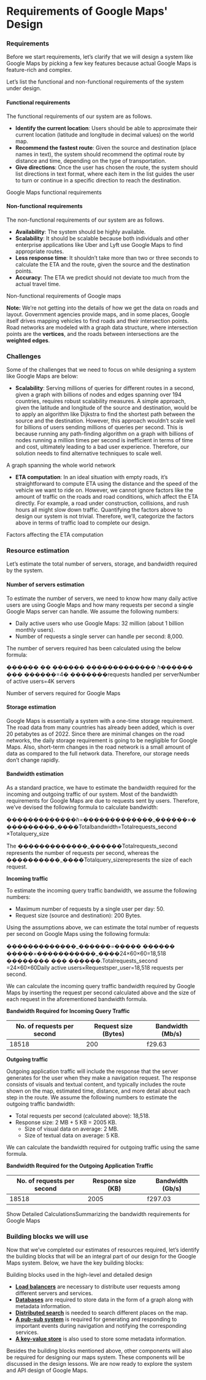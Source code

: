 # Requirements of Google Maps' Design

### Requirements <a href="#requirements-0" id="requirements-0"></a>

Before we start requirements, let’s clarify that we will design a system like Google Maps by picking a few key features because actual Google Maps is feature-rich and complex.

Let’s list the functional and non-functional requirements of the system under design.

#### Functional requirements <a href="#functional-requirements-1" id="functional-requirements-1"></a>

The functional requirements of our system are as follows.

* **Identify the current location**: Users should be able to approximate their current location (latitude and longitude in decimal values) on the world map.
* **Recommend the fastest route**: Given the source and destination (place names in text), the system should recommend the optimal route by distance and time, depending on the type of transportation.
* **Give directions**: Once the user has chosen the route, the system should list directions in text format, where each item in the list guides the user to turn or continue in a specific direction to reach the destination.

Google Maps functional requirements

#### Non-functional requirements <a href="#non-functional-requirements-0" id="non-functional-requirements-0"></a>

The non-functional requirements of our system are as follows.

* **Availability**: The system should be highly available.
* **Scalability**: It should be scalable because both individuals and other enterprise applications like Uber and Lyft use Google Maps to find appropriate routes.
* **Less response time**: It shouldn’t take more than two or three seconds to calculate the ETA and the route, given the source and the destination points.
* **Accuracy**: The ETA we predict should not deviate too much from the actual travel time.

Non-functional requirements of Google maps

**Note:** We’re not getting into the details of how we get the data on roads and layout. Government agencies provide maps, and in some places, Google itself drives mapping vehicles to find roads and their intersection points. Road networks are modeled with a graph data structure, where intersection points are the **vertices**, and the roads between intersections are the **weighted edges**.

### Challenges <a href="#challenges-0" id="challenges-0"></a>

Some of the challenges that we need to focus on while designing a system like Google Maps are below:

* **Scalability**: Serving millions of queries for different routes in a second, given a graph with billions of nodes and edges spanning over 194 countries, requires robust scalability measures. A simple approach, given the latitude and longitude of the source and destination, would be to apply an algorithm like Dijkstra to find the shortest path between the source and the destination. However, this approach wouldn’t scale well for billions of users sending millions of queries per second. This is because running any path-finding algorithm on a graph with billions of nodes running a million times per second is inefficient in terms of time and cost, ultimately leading to a bad user experience. Therefore, our solution needs to find alternative techniques to scale well.

A graph spanning the whole world network

* **ETA computation**: In an ideal situation with empty roads, it’s straightforward to compute ETA using the distance and the speed of the vehicle we want to ride on. However, we cannot ignore factors like the amount of traffic on the roads and road conditions, which affect the ETA directly. For example, a road under construction, collisions, and rush hours all might slow down traffic. Quantifying the factors above to design our system is not trivial. Therefore, we’ll, categorize the factors above in terms of traffic load to complete our design.

Factors affecting the ETA computation

### Resource estimation <a href="#resource-estimation-0" id="resource-estimation-0"></a>

Let’s estimate the total number of servers, storage, and bandwidth required by the system.

#### Number of servers estimation <a href="#number-of-servers-estimation-1" id="number-of-servers-estimation-1"></a>

To estimate the number of servers, we need to know how many daily active users are using Google Maps and how many requests per second a single Google Maps server can handle. We assume the following numbers:

* Daily active users who use Google Maps: 32 million (about 1 billion monthly users).
* Number of requests a single server can handle per second: 8,000.

The number of servers required has been calculated using the below formula:

������ �� ������ ������������� ℎ������ ��� ������=4� �������requests handled per serverNumber of active users​=4K servers

Number of servers required for Google Maps

#### Storage estimation <a href="#storage-estimation-0" id="storage-estimation-0"></a>

Google Maps is essentially a system with a one-time storage requirement. The road data from many countries has already been added, which is over 20 petabytes as of 2022. Since there are minimal changes on the road networks, the daily storage requirement is going to be negligible for Google Maps. Also, short-term changes in the road network is a small amount of data as compared to the full network data. Therefore, our storage needs don’t change rapidly.

#### Bandwidth estimation <a href="#bandwidth-estimation-0" id="bandwidth-estimation-0"></a>

As a standard practice, we have to estimate the bandwidth required for the incoming and outgoing traffic of our system. Most of the bandwidth requirements for Google Maps are due to requests sent by users. Therefore, we’ve devised the following formula to calculate bandwidth:

�������������ℎ=�������������\_������×����������\_����Totalbandwidth​=Totalrequests\_second​×Totalquery\_size​

The �������������\_������Totalrequests\_second​ represents the number of requests per second, whereas the ����������\_����Totalquery\_size​ represents the size of each request.

**Incoming traffic**

To estimate the incoming query traffic bandwidth, we assume the following numbers:

* Maximum number of requests by a single user per day: 50.
* Request size (source and destination): 200 Bytes.

Using the assumptions above, we can estimate the total number of requests per second on Google Maps using the following formula:

�������������\_������=����� ������ �����×�����������\_����24×60×60=18,518 �������� ��� ������.Totalrequests\_second​=24×60×60Daily active users×Requestsper\_user​​=18,518 requests per second.

We can calculate the incoming query traffic bandwidth required by Google Maps by inserting the request per second calculated above and the size of each request in the aforementioned bandwidth formula.

**Bandwidth Required for Incoming Query Traffic**

| No. of requests per second | Request size (Bytes) | Bandwidth (Mb/s) |
| -------------------------- | -------------------- | ---------------- |
| 18518                      | 200                  | f29.63           |

**Outgoing traffic**

Outgoing application traffic will include the response that the server generates for the user when they make a navigation request. The response consists of visuals and textual content, and typically includes the route shown on the map, estimated time, distance, and more detail about each step in the route. We assume the following numbers to estimate the outgoing traffic bandwidth:

* Total requests per second (calculated above): 18,518.
* Response size: 2 MB + 5 KB = 2005 KB.
  * Size of visual data on average: 2 MB.
  * Size of textual data on average: 5 KB.

We can calculate the bandwidth required for outgoing traffic using the same formula.

**Bandwidth Required for the Outgoing Application Traffic**

| No. of requests per second | Response size (KB) | Bandwidth (Gb/s) |
| -------------------------- | ------------------ | ---------------- |
| 18518                      | 2005               | f297.03          |

Show Detailed CalculationsSummarizing the bandwidth requirements for Google Maps

### Building blocks we will use <a href="#building-blocks-we-will-use-0" id="building-blocks-we-will-use-0"></a>

Now that we’ve completed our estimates of resources required, let’s identify the building blocks that will be an integral part of our design for the Google Maps system. Below, we have the key building blocks:

Building blocks used in the high-level and detailed design

* [**Load balancers**](https://www.educative.io/collection/page/10370001/4941429335392256/4521972679049216) are necessary to distribute user requests among different servers and services.
* [**Databases**](https://www.educative.io/collection/page/10370001/4941429335392256/4901035478351872) are required to store data in the form of a graph along with metadata information.
* [**Distributed search**](https://www.educative.io/collection/page/10370001/4941429335392256/5400897294696448) is needed to search different places on the map.
* [**A pub-sub system**](https://www.educative.io/collection/page/10370001/4941429335392256/4996814243889152) is required for generating and responding to important events during navigation and notifying the corresponding services.
* [**A key-value store**](https://www.educative.io/collection/page/10370001/4941429335392256/4747701493432320) is also used to store some metadata information.

Besides the building blocks mentioned above, other components will also be required for designing our maps system. These components will be discussed in the design lessons. We are now ready to explore the system and API design of Google Maps.
